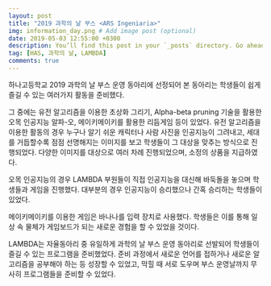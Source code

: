 ```yaml
---
layout: post
title: "2019 과학의 날 부스 <ARS Ingeniaria>"
img: information_day.png # Add image post (optional)
date: 2019-05-03 12:55:00 +0300
description: You’ll find this post in your `_posts` directory. Go ahead and edit it and re-build the site to see your changes. # Add post description (optional)
tag: [HAS, 과학의 날, LAMBDA]
comments: true
---
```

  하나고등학교 2019 과학의 날 부스 운영 동아리에 선정되어 본 동아리는 학생들이 쉽게 즐길 수 있는 여러가지 활동을 준비했다.

  그 중에는 유전 알고리즘을 이용한 초상화 그리기, Alpha-beta pruning 기술을 활용한 오목 인공지능 알파-오, 메이키메이키를 활용한 리듬게임 등이 있었다. 유전 알고리즘을 이용한 활동의 경우 누구나 알기 쉬운 캐릭터나 사람 사진을 인공지능이 그려내고, 세대를 거듭할수록 점점 선명해지는 이미지를 보고 학생들이 그 대상을 맞추는 방식으로 진행되었다. 다양한 이미지를 대상으로 여러 차례 진행되었으며, 소정의 상품을 지급하였다.

  오목 인공지능의 경우 LAMBDA 부원들이 직접 인공지능을 대신해 바둑돌을 놓으며 학생들과 게임을 진행했다. 대부분의 경우 인공지능이 승리했으나 간혹 승리하는 학생들이 있었다.

  메이키메이키를 이용한 게임은 바나나를 입력 장치로 사용했다. 학생들은 이를 통해 일상 속 물체가 게임보드가 되는 새로운 경험을 할 수 있었을 것이다.

  LAMBDA는 자율동아리 중 유일하게 과학의 날 부스 운영 동아리로 선발되어 학생들이 즐길 수 있는 프로그램을 준비했었다. 준비 과정에서 새로운 언어를 접하거나 새로운 알고리즘을 공부해야 하는 등 성장할 수 있었고, 막힐 때 서로 도우며 부스 운영날까지 무사히 프로그램들을 준비할 수 있었다.